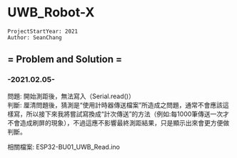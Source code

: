 # UWB_Robot-X

```
ProjectStartYear: 2021  
Author: SeanChang
```

## = Problem and Solution =  
### -2021.02.05-  
問題: 開始測距後，無法寫入（Serial.read()）  
判斷: 厘清問題後，猜測是“使用計時器傳送檔案”所造成之問題，通常不會應該這樣寫，所以接下來我將嘗試寫換成“計次傳送”的方法（例如:每1000筆傳送一次才不會造成刷屏的現象），不過這應不影響最終測距結果，只是顯示出來會更方便做判斷。  

相關檔案: ESP32-BU01_UWB_Read.ino  
